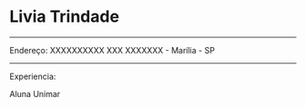 # Livia Trindade

---

Endereço: XXXXXXXXXX XXX XXXXXXX - Marília - SP

---

Experiencia:

Aluna Unimar
